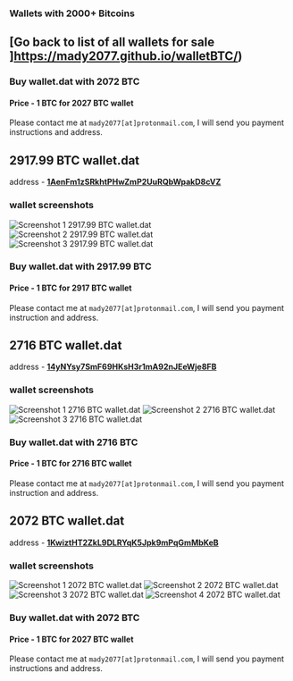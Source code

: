 ### Wallets with 2000+ Bitcoins

## [Go back to list of all wallets for sale ]https://mady2077.github.io/walletBTC/)

### Buy wallet.dat with 2072 BTC
#### Price - 1 BTC for 2027 BTC wallet
Please contact me at `mady2077[at]protonmail.com`, I will send you payment instructions and address.

## 2917.99 BTC wallet.dat

address - **[1AenFm1zSRkhtPHwZmP2UuRQbWpakD8cVZ](https://www.blockchain.com/btc/address/1AenFm1zSRkhtPHwZmP2UuRQbWpakD8cVZ)**

### wallet screenshots 

![Screenshot 1 2917.99 BTC wallet.dat](https://i.imgur.com/5ISjitR.png)
![Screenshot 2 2917.99 BTC wallet.dat](https://i.imgur.com/tv787mh.png)
![Screenshot 3 2917.99 BTC wallet.dat](https://i.imgur.com/SIZ4JqK.png)

### Buy wallet.dat with 2917.99 BTC
#### Price - 1 BTC for 2917 BTC wallet
Please contact me at `mady2077[at]protonmail.com`, I will send you payment instruction and address.


## 2716 BTC wallet.dat

address - **[14yNYsy7SmF69HKsH3r1mA92nJEeWje8FB](https://www.blockchain.com/btc/address/14yNYsy7SmF69HKsH3r1mA92nJEeWje8FB)**

### wallet screenshots 

![Screenshot 1 2716 BTC wallet.dat](https://i.imgur.com/ktWfOQU.png)
![Screenshot 2 2716 BTC wallet.dat](https://i.imgur.com/1BMxc7N.png)
![Screenshot 3 2716 BTC wallet.dat](https://i.imgur.com/FUx1oYV.png)

### Buy wallet.dat with 2716 BTC
#### Price - 1 BTC for 2716 BTC wallet
Please contact me at `mady2077[at]protonmail.com`, I will send you payment instruction and address.

## 2072 BTC wallet.dat

address - **[1KwiztHT2ZkL9DLRYqK5Jpk9mPqGmMbKeB](https://www.blockchain.com/btc/address/1KwiztHT2ZkL9DLRYqK5Jpk9mPqGmMbKeB)**

### wallet screenshots 

![Screenshot 1 2072 BTC wallet.dat](https://i.imgur.com/E1CVozj.png)
![Screenshot 2 2072 BTC wallet.dat](https://i.imgur.com/LOnHT7R.png)
![Screenshot 3 2072 BTC wallet.dat](https://i.imgur.com/pSpsbu4.png)
![Screenshot 4 2072 BTC wallet.dat](https://i.imgur.com/VrUIo8E.png)

### Buy wallet.dat with 2072 BTC
#### Price - 1 BTC for 2027 BTC wallet
Please contact me at `mady2077[at]protonmail.com`, I will send you payment instructions and address.